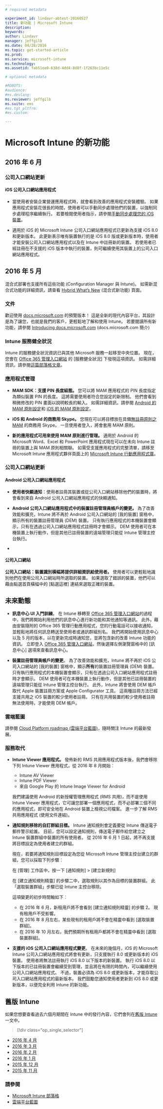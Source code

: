 ```yaml
---
# required metadata

experiment_id: lindavr-abtest-20160527
title: 新功能 | Microsoft Intune
description:
keywords:
author: Lindavr
manager: jeffgilb
ms.date: 04/28/2016
ms.topic: get-started-article
ms.prod:
ms.service: microsoft-intune
ms.technology:
ms.assetid: fab51ee0-638d-4dd4-8d8f-1f263bc11e5c

# optional metadata

#ROBOTS:
#audience:
#ms.devlang:
ms.reviewer: jeffgilb
ms.suite: ems
#ms.tgt_pltfrm:
#ms.custom:

---
```


# Microsoft Intune 的新功能
## 2016 年 6 月

### 公司入口網站更新

#### iOS 公司入口網站應用程式

- 當使用者安裝企業營運應用程式時，就會看到改善的應用程式安裝體驗。 如果應用程式安裝花很長的時間，使用者可以手動同步處理他們的裝置，以強制同步處理程序繼續執行。 若要檢閱使用者指示，請參閱[手動同步處理您的 iOS 裝置](/Intune/EndUser/sync-your-device-manually-ios.md)。

- 適用於 iOS 的 Microsoft Intune 公司入口網站應用程式已更新為支援 iOS 8.0 和更新版本。 此更新表示唯有裝置執行的是 iOS 8.0 版或更新版本時，使用者才能安裝公司入口網站應用程式以及在 Intune 中註冊新的裝置。 若使用者已經註冊在不支援的 iOS 版本中執行的裝置，則可繼續使用其裝置上的公司入口網站應用程式。

## 2016 年 5 月


混合式部署也支援所有這些功能 (Configuration Manager 與 Intune)。 如需新混合式功能的詳細資訊，請查看 [Hybrid What’s New](https://technet.microsoft.com/en-us/library/mt718155.aspx) (混合式新功能) 頁面。

### 文件

歡迎使用 [docs.microsoft.com](https://docs.microsoft.com/en-us/intune) 的預覽版本！
這是全新的現代內容平台，其設計是為了讓您，也就是我們的客戶，更輕鬆地了解和使用 Intune。
若要閱讀所有新功能，請參閱 [Introducing docs.microsoft.com](https://docs.microsoft.com/teamblog/introducing-docs-microsoft-com/) (docs.microsoft.com 簡介)

### Intune 服務健全狀況
Intune 的服務健全狀況資訊已與其他 Microsoft 服務一起移至中央位置。 現在，您會在 [Office 365 管理入口網站](https://portal.office.com/Admin/Default.aspx) 的 [服務健全狀況] 下發現這項資訊。
如需詳細資訊，請參閱[這篇部落格文章](https://blogs.technet.microsoft.com/microsoftintune/2016/04/28/intune-service-health-is-now-available-in-the-office-365-portal/)。


### 應用程式管理

- **MAM SDK︰支援 PIN 長度組態。** 您可以將 MAM 應用程式的 PIN 長度指定為類似裝置 PIN 的長度。 這將需要使用者符合您設定的新限制。 他們會看到稍微修改的 PIN 畫面以說明較長的輸入。 如需詳細資訊，請參閱 [Android 的 MAM 原則設定](/intune/deploy-use/android-mam-policy-settings)和 [iOS 的 MAM 原則設定](/intune/deploy-use/ios-mam-policy-settings)。

- **iOS 和 Android 的商務用 Skype。** 您現在可以將目標放在具備[無註冊原則之 MAM](/intune/deploy-use/get-ready-to-configure-mobile-app-management-policies-with-microsoft-intune) 的商務用 Skype。 一旦使用者登入，將會套用 MAM 原則。

- **新的應用程式可用來使用 MAM 原則進行管理。** 適用於 Android 的 Microsoft Word、Excel 和 PowerPoint 應用程式現在可以在未向 Intune 註冊的裝置上與 MAM 原則相關聯。 如需受支援應用程式的完整清單，請移至 Microsoft Intune 應用程式夥伴頁面上的 [Microsoft Intune 行動應用程式庫](https://www.microsoft.com/en-us/server-cloud/products/microsoft-intune/partners.aspx)。



### 公司入口網站更新

#### Android 公司入口網站應用程式

- **使用者快顯通知**：使用者註冊其裝置或從公司入口網站移除他們的裝置時，將會看到來自 Android 公司入口網站應用程式的快顯通知。

- **Android 公司入口網站應用程式中的裝置註冊管理員帳戶的變更。** 為了改善效能和擴充，Intune 將不再於 Android 公司入口網站的 [我的裝置] 窗格中，顯示所有的裝置註冊管理員 (DEM) 裝置。 只有執行應用程式的本機裝置會顯示，只有在透過公司入口網站應用程式註冊時才會顯示。 DEM 使用者可在本機裝置上執行動作，但是其他已註冊裝置的遠端管理只能從 Intune 管理主控台執行。
-
#### 公司入口網站

**公司入口網站：裝置識別橫幅將提供詳細資訊給使用者。** 使用者可以更輕鬆地識別他們在使用公司入口網站時所選取的裝置。 如果選取了錯誤的裝置，他們可以藉由點選首頁橫幅中的 [點選這裡] 連結來選取正確的裝置。


## 未來動態

- **訊息中心 UI 入門訓練**。 在 Intune 移轉至 [Office 365 管理入口網站](https://portal.office.com/)的過程中，我們將開始利用他們的訊息中心進行新功能和其他通知等通訊。 此外，藉由安裝隨附的 Office 365 管理行動應用程式，您的行動電話可以接收通知，並輕鬆地將任何訊息轉送至使用者或通訊群組別名。
我們將開始使用訊息中心以及 5 月的版本，以在更新完成時通知您，並將包含新的改善 Intune 功能的資訊。 立即登入 [Office 365 管理入口網站](https://portal.office.com/)，然後選擇左側瀏覽窗格中的 [訊息中心] 選項來查看訊息中心。

- **裝置註冊管理員帳戶的變更**。 為了改善效能和擴充，Intune 將不再於 iOS 公司入口網站的 [我的裝置] 窗格中，顯示**所有**的裝置註冊管理員 (DEM) 裝置。 只有執行應用程式的本機裝置會顯示，只有在透過公司入口網站應用程式註冊時才會顯示。 DEM 使用者可在本機裝置上執行動作，但是其他已註冊裝置的遠端管理只能從 Intune 管理主控台執行。 此外，Intune 將會使用 DEM 帳戶取代 Apple 裝置註冊方案或 Apple Configurator 工具。 這兩種註冊方法已經支援共用之 iOS 裝置的較少使用者註冊。 只有在共用裝置的較少使用者註冊無法使用時，才能使用 DEM 帳戶。

### 雲端藍圖
請參閱 [Cloud Platform roadmap (雲端平台藍圖)](http://www.microsoft.com/en-us/server-cloud/roadmap/Indevelopment.aspx?TabIndex=0&dropValue=Intune)，隨時關注 Intune 的最新發展。

### 服務取代
- **Intune Viewer 應用程式。** 發佈新的 RMS 共用應用程式版本後，我們會移除下列 Intune Viewer 應用程式，從 2016 年 8 月開始︰
    - Intune AV Viewer
    - Intune PDF Viewer
    - 來自 Google Play 的 Intune Image Viewer for Android

  我們建議使用 Android 的新授權管理應用程式 (RMS 共用)，而不是使用 Intune Viewer 應用程式，它可讓您部署一個應用程式，而不必部署三個不同的應用程式，即可安全地在 Android 裝置上檢視公司檔案。 進一步了解 RMS 共用應用程式 (使用文件連結)。

- **通知規則移除的自訂群組目標。**
Intune 通知規則會定義要從 Intune 傳送電子郵件警示給誰。 目前，您可以設定通知規則，傳送電子郵件給您建立之 Intune 裝置群組中裝置的所有使用者。 從 2016 年 6 月 1 日起，將不再支援將目標設定為使用者建立的群組。

    現在，若要將通知規則目標設定為您從 Microsoft Intune 管理主控台建立的群組，您可以採取下列步驟︰

    在 [管理] 工作區中，按一下 [通知規則] > [建立新規則]

    在 [建立通知規則精靈] 的步驟二中，選取規則以其作為目標的裝置群組。 此「選取裝置群組」步驟已從 Intune 主控台移除。

    這項變更的初步時間軸如下︰
    - 在 2016 年 6 月，新租用戶將不會看到 [建立通知規則精靈] 的步驟 2。 現有租用戶不受影響。
    - 在 2016 年 8 月左右，某些現有的租用戶將不會在精靈中看到 [選取裝置群組]。
    - 在 2016 年 10 月左右，我們預期所有租用戶都將不會在精靈中看到 [選取裝置群組]。


- **支援的 iOS 公司入口網站應用程式變更**。 在未來的幾個月，iOS 的 Microsoft Intune 公司入口網站應用程式將會有更新，只支援執行 8.0 或更新版本的 iOS 裝置。 使用者將無法註冊執行 iOS 8.0 以下版本的新裝置。 執行 iOS 8.0 以下版本的已註冊裝置會繼續受到管理，並且將在有限的時間內，可以繼續使用公司入口網站應用程式。 不過，裝置必須為 iOS 8.0 或更新版本，才能存取公司入口網站應用程式的最新版本。 我們鼓勵您通知使用者更新到 iOS 8.0 或更新版本，以便完全利用 Intune 的新功能。



## 舊版 Intune
如果您想要查看過去六個月期間在 Intune 中的發行內容，它們會列在[舊版 Intune](previous-intune-releases.md) 一文中。
> [!div class="op_single_selector"]
- [2016 年 4 月](previous-intune-releases.md)
- [2016 年 3 月](previous-intune-releases.md)
- [2016 年 2 月](previous-intune-releases.md)
- [2016 年 1 月](previous-intune-releases.md)
- [2015 年 12 月](previous-intune-releases.md)
- [2015 年 11 月](previous-intune-releases.md)




### 請參閱
* [Microsoft Intune 部落格](http://go.microsoft.com/fwlink/?LinkID=273882)
* [雲端平台藍圖](http://www.microsoft.com/en-us/server-cloud/roadmap/Indevelopment.aspx?TabIndex=0&dropValue=Intune)


<!--HONumber=Jun16_HO2-->


